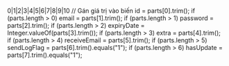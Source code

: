 0|1|2|3|4|5|6|7|8|9|10
// Gán giá trị vào biến
id = parts[0].trim();
if (parts.length > 0) email = parts[1].trim();
if (parts.length > 1) password = parts[2].trim();
if (parts.length > 2) expiryDate = Integer.valueOf(parts[3].trim());
if (parts.length > 3) extra = parts[4].trim();
if (parts.length > 4) receiveEmail = parts[5].trim();
if (parts.length > 5) sendLogFlag = parts[6].trim().equals("1");
if (parts.length > 6) hasUpdate = parts[7].trim().equals("1");
